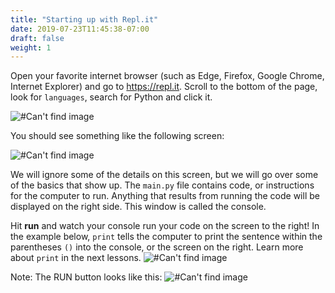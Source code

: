 ```yaml
---
title: "Starting up with Repl.it"
date: 2019-07-23T11:45:38-07:00
draft: false
weight: 1
---
```


Open your favorite internet browser (such as Edge, Firefox, Google Chrome, Internet Explorer) and go to https://repl.it. Scroll to the bottom of the page, look for `languages`, search for Python and click it.

![#Can't find image](../../img/replLang.png)

You should see something like the following screen:

![#Can't find image](../../img/replSU.png)

We will ignore some of the details on this screen, but we will go over some of the basics that show up. The `main.py` file contains code, or instructions for the computer to run. Anything that results from running the code will be displayed on the right side. This window is called the console.

Hit **run** and watch your console run your code on the screen to the right! In the example below, `print` tells the computer to print the sentence within the parentheses `()` into the console, or the screen on the right. Learn more about `print` in the next lessons.
![#Can't find image](../../img/helloWorld.png)

Note: The RUN button looks like this:
![#Can't find image](../../img/run.png)
